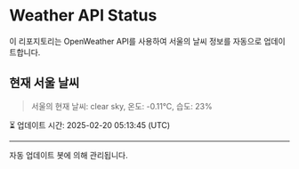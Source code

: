 
# Weather API Status

이 리포지토리는 OpenWeather API를 사용하여 서울의 날씨 정보를 자동으로 업데이트합니다.

## 현재 서울 날씨
> 서울의 현재 날씨: clear sky, 온도: -0.11°C, 습도: 23%

⏳ 업데이트 시간: 2025-02-20 05:13:45 (UTC)

---
자동 업데이트 봇에 의해 관리됩니다.
